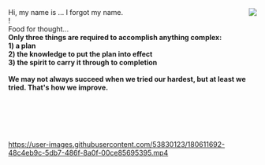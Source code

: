 <img align="right" src="https://i.imgur.com/lryIlZT.png"/>
Hi, my name is ... I forgot my name.<br>
!<br>
Food for thought...<br>
<b>Only three things are required to accomplish anything complex:<br>
1) a plan<br>
2) the knowledge to put the plan into effect<br>
3) the spirit to carry it through to completion<br><br>
We may not always succeed when we tried our hardest, but at least we tried. That's how we improve.<br><br><br><br><br><br></b>

https://user-images.githubusercontent.com/53830123/180611692-48c4eb9c-5db7-486f-8a0f-00ce85695395.mp4
